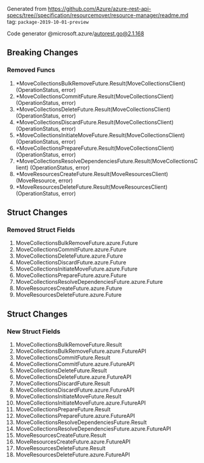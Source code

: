 Generated from https://github.com/Azure/azure-rest-api-specs/tree//specification/resourcemover/resource-manager/readme.md tag: `package-2019-10-01-preview`

Code generator @microsoft.azure/autorest.go@2.1.168

## Breaking Changes

### Removed Funcs

1. *MoveCollectionsBulkRemoveFuture.Result(MoveCollectionsClient) (OperationStatus, error)
1. *MoveCollectionsCommitFuture.Result(MoveCollectionsClient) (OperationStatus, error)
1. *MoveCollectionsDeleteFuture.Result(MoveCollectionsClient) (OperationStatus, error)
1. *MoveCollectionsDiscardFuture.Result(MoveCollectionsClient) (OperationStatus, error)
1. *MoveCollectionsInitiateMoveFuture.Result(MoveCollectionsClient) (OperationStatus, error)
1. *MoveCollectionsPrepareFuture.Result(MoveCollectionsClient) (OperationStatus, error)
1. *MoveCollectionsResolveDependenciesFuture.Result(MoveCollectionsClient) (OperationStatus, error)
1. *MoveResourcesCreateFuture.Result(MoveResourcesClient) (MoveResource, error)
1. *MoveResourcesDeleteFuture.Result(MoveResourcesClient) (OperationStatus, error)

## Struct Changes

### Removed Struct Fields

1. MoveCollectionsBulkRemoveFuture.azure.Future
1. MoveCollectionsCommitFuture.azure.Future
1. MoveCollectionsDeleteFuture.azure.Future
1. MoveCollectionsDiscardFuture.azure.Future
1. MoveCollectionsInitiateMoveFuture.azure.Future
1. MoveCollectionsPrepareFuture.azure.Future
1. MoveCollectionsResolveDependenciesFuture.azure.Future
1. MoveResourcesCreateFuture.azure.Future
1. MoveResourcesDeleteFuture.azure.Future

## Struct Changes

### New Struct Fields

1. MoveCollectionsBulkRemoveFuture.Result
1. MoveCollectionsBulkRemoveFuture.azure.FutureAPI
1. MoveCollectionsCommitFuture.Result
1. MoveCollectionsCommitFuture.azure.FutureAPI
1. MoveCollectionsDeleteFuture.Result
1. MoveCollectionsDeleteFuture.azure.FutureAPI
1. MoveCollectionsDiscardFuture.Result
1. MoveCollectionsDiscardFuture.azure.FutureAPI
1. MoveCollectionsInitiateMoveFuture.Result
1. MoveCollectionsInitiateMoveFuture.azure.FutureAPI
1. MoveCollectionsPrepareFuture.Result
1. MoveCollectionsPrepareFuture.azure.FutureAPI
1. MoveCollectionsResolveDependenciesFuture.Result
1. MoveCollectionsResolveDependenciesFuture.azure.FutureAPI
1. MoveResourcesCreateFuture.Result
1. MoveResourcesCreateFuture.azure.FutureAPI
1. MoveResourcesDeleteFuture.Result
1. MoveResourcesDeleteFuture.azure.FutureAPI
